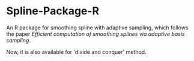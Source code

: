 # Spline-Package-R
An R package for smoothing spline with adaptive sampling, which follows the paper *Efficient computation of smoothing splines via
adaptive basis sampling*. 

Now, it is also available for 'divide and conquer' method. 
